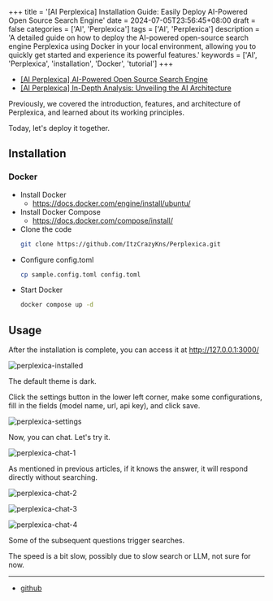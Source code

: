 +++
title = '[AI Perplexica] Installation Guide: Easily Deploy AI-Powered Open Source Search Engine'
date = 2024-07-05T23:56:45+08:00
draft = false
categories = ['AI', 'Perplexica']
tags = ['AI', 'Perplexica']
description = 'A detailed guide on how to deploy the AI-powered open-source search engine Perplexica using Docker in your local environment, allowing you to quickly get started and experience its powerful features.'
keywords = ['AI', 'Perplexica', 'installation', 'Docker', 'tutorial']
+++

- [[AI Perplexica] AI-Powered Open Source Search Engine](https://ai-blog.aihub2022.top/zh/post/ai-perplexica-intro/)
- [[AI Perplexica] In-Depth Analysis: Unveiling the AI Architecture](https://ai-blog.aihub2022.top/zh/post/ai-perplexica-architecture/)

Previously, we covered the introduction, features, and architecture of Perplexica, and learned about its working principles.

Today, let's deploy it together.

## Installation

### Docker

- Install Docker
    - https://docs.docker.com/engine/install/ubuntu/
- Install Docker Compose
    - https://docs.docker.com/compose/install/
- Clone the code
    ```bash
    git clone https://github.com/ItzCrazyKns/Perplexica.git
    ```
- Configure config.toml
    ```bash
    cp sample.config.toml config.toml
    ```
- Start Docker
    ```bash
    docker compose up -d
    ```

## Usage

After the installation is complete, you can access it at http://127.0.0.1:3000/

![perplexica-installed](perplexica-installed.png)

The default theme is dark.

Click the settings button in the lower left corner, make some configurations, fill in the fields (model name, url, api key), and click save.

![perplexica-settings](perplexica-settings.png)

Now, you can chat. Let's try it.

![perplexica-chat-1](perplexica-chat-1.png)

As mentioned in previous articles, if it knows the answer, it will respond directly without searching.

![perplexica-chat-2](perplexica-chat-2.png)

![perplexica-chat-3](perplexica-chat-3.png)

![perplexica-chat-4](perplexica-chat-4.png)

Some of the subsequent questions trigger searches.

The speed is a bit slow, possibly due to slow search or LLM, not sure for now.

---

- [github](https://github.com/ItzCrazyKns/Perplexica)
<!-- - [AI Blog - Learn AI from scratch](...) -->
<!-- - [AI 博客 - 从零开始学AI](...) -->
<!-- - [WeChat Official Account - Learn AI from scratch](...) -->
<!-- - [CSDN - Learn AI from scratch](...) -->
<!-- - [Juejin - Learn AI from scratch](...) -->
<!-- - [Zhihu - Learn AI from scratch](...) -->
<!-- - [Alibaba Cloud - Learn AI from scratch](...) -->
<!-- - [Tencent Cloud - Learn AI from scratch](...) -->
